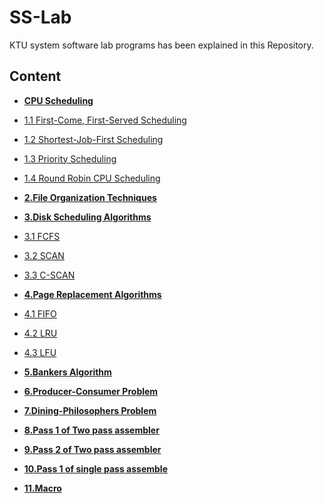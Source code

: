 # SS-Lab

KTU system software lab programs has been explained in this Repository.
## Content

- **[CPU Scheduling](https://github.com/Ajil5467/SS-Lab/tree/master/1.CPU%20Scheduling%20Algorithms)**

 - [1.1 First-Come, First-Served Scheduling ](https://github.com/Ajil5467/SS-Lab/tree/master/1.CPU%20Scheduling%20Algorithms/FCFS)

 - [1.2 Shortest-Job-First Scheduling](https://github.com/Ajil5467/SS-Lab/tree/master/1.CPU%20Scheduling%20Algorithms/SJFS)

 - [1.3 Priority Scheduling](https://github.com/Ajil5467/SS-Lab/tree/master/1.CPU%20Scheduling%20Algorithms/Priority%20Scheduling)

- [ 1.4 Round Robin CPU Scheduling](https://github.com/Ajil5467/SS-Lab/tree/master/1.CPU%20Scheduling%20Algorithms/Round%20Robin%20CPU%20Scheduling)

 
- **[2.File Organization Techniques](https://github.com/Ajil5467/SS-Lab/tree/master/2.File%20Organization%20Techniques)**

- **[3.Disk Scheduling Algorithms](https://github.com/Ajil5467/SS-Lab/tree/master/3.Disk%20Scheduling%20Algorithms)**

 - [3.1 FCFS](https://github.com/Ajil5467/SS-Lab/tree/master/3.Disk%20Scheduling%20Algorithms/FCFS) 

- [ 3.2 SCAN](https://github.com/Ajil5467/SS-Lab/tree/master/3.Disk%20Scheduling%20Algorithms/SCAN)

 - [3.3 C-SCAN](https://github.com/Ajil5467/SS-Lab/tree/master/3.Disk%20Scheduling%20Algorithms/C-SCAN) 

- **[4.Page Replacement Algorithms](https://github.com/Ajil5467/SS-Lab/tree/master/4.Page%20Replacement%20Algorithms)**

 - [4.1 FIFO](https://github.com/Ajil5467/SS-Lab/tree/master/4.Page%20Replacement%20Algorithms/FIFO)

 - [4.2 LRU](https://github.com/Ajil5467/SS-Lab/tree/master/4.Page%20Replacement%20Algorithms/LRU)

 - [4.3 LFU](https://github.com/Ajil5467/SS-Lab/tree/master/4.Page%20Replacement%20Algorithms/LFU)
- **[5.Bankers Algorithm](https://github.com/Ajil5467/SS-Lab/tree/master/5.Bankers%20Algorithm)**

- **[6.Producer-Consumer Problem](https://github.com/Ajil5467/SS-Lab/tree/master/6.Producer-Consumer%20Problem)**

- **[7.Dining-Philosophers Problem](https://github.com/Ajil5467/SS-Lab/tree/master/7.Dining-Philosophers%20Problem)**

- **[8.Pass 1 of Two pass assembler](https://github.com/Ajil5467/SS-Lab/tree/master/8.Pass%201%20of%20Two%20pass%20assembler)**

- **[9.Pass 2 of Two pass assembler](https://github.com/Ajil5467/SS-Lab/tree/master/9.Pass%202%20of%20Two%20pass%20assembler)**
- **[10.Pass 1 of single pass assemble](https://github.com/Ajil5467/SS-Lab/tree/master/10.Pass%201%20of%20single%20pass%20assembler)**
- **[11.Macro](https://github.com/Ajil5467/SS-Lab/tree/master/11.Macro)**

